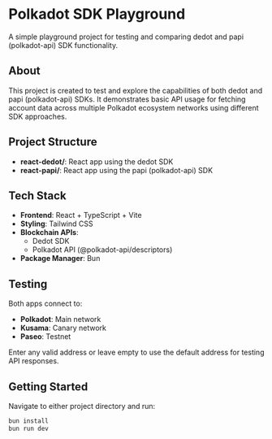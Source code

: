 # Polkadot SDK Playground

A simple playground project for testing and comparing dedot and papi (polkadot-api) SDK functionality.

## About

This project is created to test and explore the capabilities of both dedot and papi (polkadot-api) SDKs. It demonstrates basic API usage for fetching account data across multiple Polkadot ecosystem networks using different SDK approaches.

## Project Structure

- **react-dedot/**: React app using the dedot SDK
- **react-papi/**: React app using the papi (polkadot-api) SDK

## Tech Stack

- **Frontend**: React + TypeScript + Vite
- **Styling**: Tailwind CSS
- **Blockchain APIs**: 
  - Dedot SDK
  - Polkadot API (@polkadot-api/descriptors)
- **Package Manager**: Bun

## Testing

Both apps connect to:
- **Polkadot**: Main network
- **Kusama**: Canary network  
- **Paseo**: Testnet

Enter any valid address or leave empty to use the default address for testing API responses.

## Getting Started

Navigate to either project directory and run:
```bash
bun install
bun run dev
```
